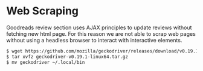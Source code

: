 # Web Scraping 

Goodreads review section uses AJAX principles to update reviews without fetching new html page. For this reason we are not able to scrap web pages without using a headless browser to interact with interactive elements.

```bash
$ wget https://github.com/mozilla/geckodriver/releases/download/v0.19.1/geckodriver-v0.19.1-linux64.tar.gz
$ tar xvfz geckodriver-v0.19.1-linux64.tar.gz
$ mv geckodriver ~/.local/bin
```

